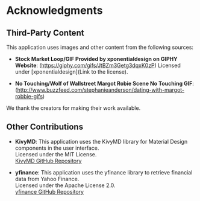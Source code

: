 # Acknowledgments

## Third-Party Content

This application uses images and other content from the following sources:

- **Stock Market Loop/GIF Provided by xponentialdesign on GIPHY Website**: (https://giphy.com/gifs/JtBZm3Getg3dqxK0zP) 
  Licensed under [xponentialdesign](Link to the license).

- **No Touching/Wolf of Wallstreet Margot Robie Scene No Touching GIF**: (http://www.buzzfeed.com/stephanieanderson/dating-with-margot-robbie-gifs)

We thank the creators for making their work available.

## Other Contributions

- **KivyMD**: This application uses the KivyMD library for Material Design components in the user interface.  
  Licensed under the MIT License.  
  [KivyMD GitHub Repository](https://github.com/kivymd/KivyMD)
  
- **yfinance**: This application uses the yfinance library to retrieve financial data from Yahoo Finance.  
  Licensed under the Apache License 2.0.  
  [yfinance GitHub Repository](https://github.com/ranaroussi/yfinance)
